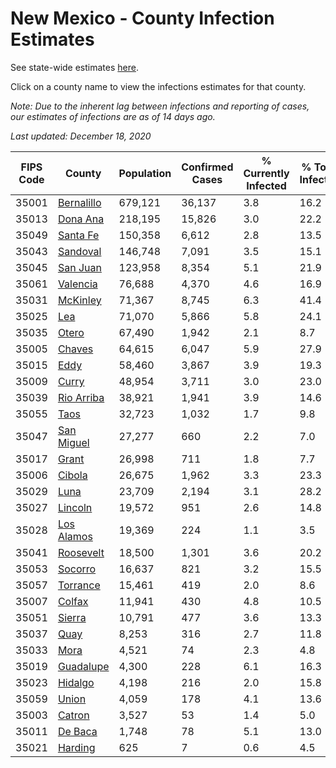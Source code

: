 # New Mexico - County Infection Estimates

See state-wide estimates [here](/infections/us-nm).

Click on a county name to view the infections estimates for that county.

*Note: Due to the inherent lag between infections and reporting of cases, our estimates of infections are as of 14 days ago.*

*Last updated: December 18, 2020*

|   FIPS Code |                   County |   Population |   Confirmed Cases |   % Currently Infected |   % Total Infected |
|-------------|--------------------------|--------------|-------------------|------------------------|--------------------|
|       35001 | [Bernalillo](bernalillo) |      679,121 |            36,137 |                    3.8 |               16.2 |
|       35013 |     [Dona Ana](dona-ana) |      218,195 |            15,826 |                    3.0 |               22.2 |
|       35049 |     [Santa Fe](santa-fe) |      150,358 |             6,612 |                    2.8 |               13.5 |
|       35043 |     [Sandoval](sandoval) |      146,748 |             7,091 |                    3.5 |               15.1 |
|       35045 |     [San Juan](san-juan) |      123,958 |             8,354 |                    5.1 |               21.9 |
|       35061 |     [Valencia](valencia) |       76,688 |             4,370 |                    4.6 |               16.9 |
|       35031 |     [McKinley](mckinley) |       71,367 |             8,745 |                    6.3 |               41.4 |
|       35025 |               [Lea](lea) |       71,070 |             5,866 |                    5.8 |               24.1 |
|       35035 |           [Otero](otero) |       67,490 |             1,942 |                    2.1 |                8.7 |
|       35005 |         [Chaves](chaves) |       64,615 |             6,047 |                    5.9 |               27.9 |
|       35015 |             [Eddy](eddy) |       58,460 |             3,867 |                    3.9 |               19.3 |
|       35009 |           [Curry](curry) |       48,954 |             3,711 |                    3.0 |               23.0 |
|       35039 | [Rio Arriba](rio-arriba) |       38,921 |             1,941 |                    3.9 |               14.6 |
|       35055 |             [Taos](taos) |       32,723 |             1,032 |                    1.7 |                9.8 |
|       35047 | [San Miguel](san-miguel) |       27,277 |               660 |                    2.2 |                7.0 |
|       35017 |           [Grant](grant) |       26,998 |               711 |                    1.8 |                7.7 |
|       35006 |         [Cibola](cibola) |       26,675 |             1,962 |                    3.3 |               23.3 |
|       35029 |             [Luna](luna) |       23,709 |             2,194 |                    3.1 |               28.2 |
|       35027 |       [Lincoln](lincoln) |       19,572 |               951 |                    2.6 |               14.8 |
|       35028 | [Los Alamos](los-alamos) |       19,369 |               224 |                    1.1 |                3.5 |
|       35041 |   [Roosevelt](roosevelt) |       18,500 |             1,301 |                    3.6 |               20.2 |
|       35053 |       [Socorro](socorro) |       16,637 |               821 |                    3.2 |               15.5 |
|       35057 |     [Torrance](torrance) |       15,461 |               419 |                    2.0 |                8.6 |
|       35007 |         [Colfax](colfax) |       11,941 |               430 |                    4.8 |               10.5 |
|       35051 |         [Sierra](sierra) |       10,791 |               477 |                    3.6 |               13.3 |
|       35037 |             [Quay](quay) |        8,253 |               316 |                    2.7 |               11.8 |
|       35033 |             [Mora](mora) |        4,521 |                74 |                    2.3 |                4.8 |
|       35019 |   [Guadalupe](guadalupe) |        4,300 |               228 |                    6.1 |               16.3 |
|       35023 |       [Hidalgo](hidalgo) |        4,198 |               216 |                    2.0 |               15.8 |
|       35059 |           [Union](union) |        4,059 |               178 |                    4.1 |               13.6 |
|       35003 |         [Catron](catron) |        3,527 |                53 |                    1.4 |                5.0 |
|       35011 |       [De Baca](de-baca) |        1,748 |                78 |                    5.1 |               13.0 |
|       35021 |       [Harding](harding) |          625 |                 7 |                    0.6 |                4.5 |